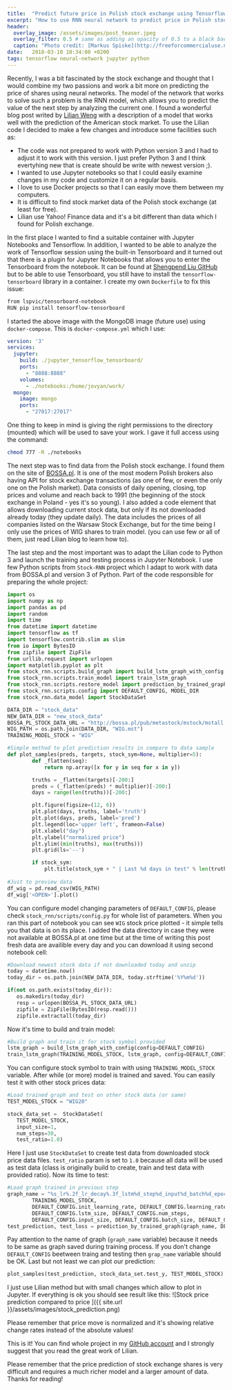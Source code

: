 ```yaml
---
title:  "Predict future price in Polish stock exchange using Tensorflow and Jupyter Notebooks"
excerpt: "How to use RNN neural network to predict price in Polish stock exchange. Using Tensorflow and Jupyter Notebooks to train, test and plot data."
header:
  overlay_image: /assets/images/post_teaser.jpeg
  overlay_filter: 0.5 # same as adding an opacity of 0.5 to a black background
  caption: "Photo credit: [Markus Spiske](http://freeforcommercialuse.net)"
date:   2018-03-10 10:34:00 +0200
tags: tensorflow neural-network jupyter python
---
```

Recently, I was a bit fascinated by the stock exchange and thought that I would combine my two passions and work a bit more on predicting the price of shares using neural networks.
The model of the network that works to solve such a problem is the RNN model, which allows you to predict the value of the next step by analyzing the current one.
I found a wonderful blog post writed by [Lilian Weng](https://lilianweng.github.io/lil-log/2017/07/08/predict-stock-prices-using-RNN-part-1.html) with a description of a model that works well with the prediction of the American stock market. To use the Lilian code I decided to make a few changes and introduce some facilities such as:
 - The code was not prepared to work with Python version 3 and I had to adjust it to work with this version. I just prefer Python 3 and I think evertyhing new that is create should be write with newest version ;).
 - I wanted to use Jupyter notebooks so that I could easily examine changes in my code and customize it on a regular basis. 
 - I love to use Docker projects so that I can easily move them between my computers.
 - It is difficult to find stock market data of the Polish stock exchange (at least for free).
 - Lilian use Yahoo! Finance data and it's a bit different than data which I found for Polish exchange.

In the first place I wanted to find a suitable container with Jupyter Notebooks and Tensorflow. In addition, I wanted to be able to analyze the work of Tensorflow session using the built-in Tensorboard and it turned out that there is a plugin for Jupyter Notebooks that allows you to enter the Tensorboard from the notebook. It can be found at [Shengpend Liu GitHub](https://github.com/lspvic/jupyter_tensorboard) but to be able to use Tensorboard, you still have to install the `tensorflow-tensorboard` library in a container. I create my own `Dockerfile` to fix this issue:

~~~ bash
from lspvic/tensorboard-notebook
RUN pip install tensorflow-tensorboard
~~~
I started the above image with the MongoDB image (future use) using `docker-compose`. This is `docker-compose.yml` which I use:
~~~ yaml
version: '3'
services:
  jupyter:
    build: ./jupyter_tensorflow_tensorboard/
    ports:
      - "8888:8888"
    volumes:
      - ./notebooks:/home/jovyan/work/
  mongo:
    image: mongo
    ports:
      - "27017:27017"
~~~
One thing to keep in mind is giving the right permissions to the directory (mounted) which will be used to save your work. I gave it full access using the command:

~~~ bash
chmod 777 -R ./notebooks
~~~

The next step was to find data from the Polish stock exchange. I found them on the site of [BOSSA.pl](http://bossa.pl/index.jsp?layout=mstock&page=0&news_cat_id=706&pkind=metastock). It is one of the most modern Polish brokers also having API for stock exchange transactions (as one of few, or even the only one on the Polish market). Data consists of daily opening, closing, top prices and volume and reach back to 1991 (the beginning of the stock exchange in Poland - yes it's so young). I also added a code element that allows downloading current stock data, but only if its not downloaded already today (they update daily). The data includes the prices of all companies listed on the Warsaw Stock Exchange, but for the time being I only use the prices of WIG shares to train model. (you can use few or all of them, just read Lilian blog to learn how to).

The last step and the most important was to adapt the Lilian code to Python 3 and launch the training and testing process in Jupyter Notebook. I use few Python scripts from `Stock-RNN` project which I adapt to work with data from BOSSA.pl and version 3 of Python. 
Part of the code responsible for preparing the whole project:
~~~ python
import os
import numpy as np
import pandas as pd
import random
import time
from datetime import datetime
import tensorflow as tf
import tensorflow.contrib.slim as slim
from io import BytesIO
from zipfile import ZipFile
from urllib.request import urlopen
import matplotlib.pyplot as plt
from stock_rnn.scripts.build_graph import build_lstm_graph_with_config
from stock_rnn.scripts.train_model import train_lstm_graph
from stock_rnn.scripts.restore_model import prediction_by_trained_graph
from stock_rnn.scripts.config import DEFAULT_CONFIG, MODEL_DIR
from stock_rnn.data_model import StockDataSet

DATA_DIR = "stock_data"
NEW_DATA_DIR = "new_stock_data"
BOSSA_PL_STOCK_DATA_URL = "http://bossa.pl/pub/metastock/mstock/mstall.zip"
WIG_PATH = os.path.join(DATA_DIR, "WIG.mst")
TRAINING_MODEL_STOCK = "WIG"

#Simple method to plot prediction results in compare to data sample 
def plot_samples(preds, targets, stock_sym=None, multiplier=5):
        def _flatten(seq):
            return np.array([x for y in seq for x in y])

        truths = _flatten(targets)[-200:]
        preds = (_flatten(preds) * multiplier)[-200:]
        days = range(len(truths))[-200:]

        plt.figure(figsize=(12, 6))
        plt.plot(days, truths, label='truth')
        plt.plot(days, preds, label='pred')
        plt.legend(loc='upper left', frameon=False)
        plt.xlabel("day")
        plt.ylabel("normalized price")
        plt.ylim((min(truths), max(truths)))
        plt.grid(ls='--')

        if stock_sym:
            plt.title(stock_sym + " | Last %d days in test" % len(truths))
            
#Just to preview data
df_wig = pd.read_csv(WIG_PATH)
df_wig['<OPEN>'].plot()
~~~

You can configure model changing parameters of `DEFAULT_CONFIG`, please check `stock_rnn/scripts/config.py` for whole list of parameters. When you ran this part of notebook you can see `WIG` stock price plotted - it simple tells you that data is on its place. I added the data directory in case they were not available at BOSSA.pl at one time but at the time of writing this post fresh data are availible every day and you can download it using second notebook cell:

~~~ python
#Download newest stock data if not downloaded today and unzip
today = datetime.now()
today_dir = os.path.join(NEW_DATA_DIR, today.strftime('%Y%m%d'))

if(not os.path.exists(today_dir)): 
   os.makedirs(today_dir)
   resp = urlopen(BOSSA_PL_STOCK_DATA_URL)
   zipfile = ZipFile(BytesIO(resp.read()))
   zipfile.extractall(today_dir)
~~~
 
Now it's time to build and train model:

~~~ python
#Build graph and train it for stock symbol provided
lstm_graph = build_lstm_graph_with_config(config=DEFAULT_CONFIG)
train_lstm_graph(TRAINING_MODEL_STOCK, lstm_graph, config=DEFAULT_CONFIG)
~~~
You can configure stock symbol to train with using `TRAINING_MODEL_STOCK` variable. 
After while (or more) model is trained and saved. You can easily test it with other stock prices data:
~~~ python
#Load trained graph and test on other stock data (or same)
TEST_MODEL_STOCK = "WIG20"

stock_data_set =  StockDataSet(
   TEST_MODEL_STOCK,
   input_size=1,
   num_steps=30,
   test_ratio=1.0)
~~~
Here I just use `StockDataSet` to create test data from downloaded stock price data files. `test_ratio` param is set to `1.0` because all data will be used as test data (class is originally build to create, train and test data with provided ratio).
Now its time to test:
~~~ python
#Load graph trained in previous step
graph_name = "%s_lr%.2f_lr_decay%.3f_lstm%d_step%d_input%d_batch%d_epoch%d" % (
        TRAINING_MODEL_STOCK,
        DEFAULT_CONFIG.init_learning_rate, DEFAULT_CONFIG.learning_rate_decay,
        DEFAULT_CONFIG.lstm_size, DEFAULT_CONFIG.num_steps,
        DEFAULT_CONFIG.input_size, DEFAULT_CONFIG.batch_size, DEFAULT_CONFIG.max_epoch)
test_prediction, test_loss = prediction_by_trained_graph(graph_name, DEFAULT_CONFIG.max_epoch, stock_data_set.test_X, stock_data_set.test_y)
~~~
Pay attention to the name of graph (`graph_name` variable) because it needs to be same as graph saved during training process. If you don't change `DEFAULT_CONFIG` beetween traing and testing then `grap_name` variable should be OK.
Last but not least we can plot our prediction:
~~~ python
plot_samples(test_prediction, stock_data_set.test_y, TEST_MODEL_STOCK)
~~~
I just use Lilian method but with small changes which allow to plot in Jupyter. If everything is ok you should see result like this:
 ![Stock price prediction compared to price ]({{ site.url }}/assets/images/stock_prediction.png)

Please remember that price move is normalized and it's showing relative change rates instead of the absolute values!

This is it! You can find whole project in my [GitHub account](https://github.com/k0staa/JupyterNotebookForStock-RNN) and I strongly suggest that you read the great work of Lilian.

Please remember that the price prediction of stock exchange shares is very difficult and requires a much richer model and a larger amount of data. Thanks for reading!

